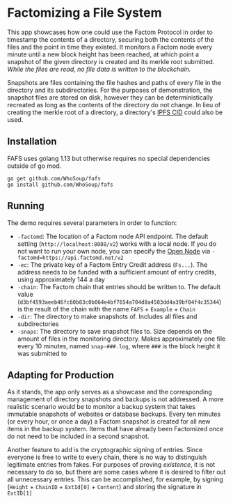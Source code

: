 # Factomizing a File System

This app showcases how one could use the Factom Protocol in order to timestamp the contents of a directory, securing both the contents of the files and the point in time they existed. It monitors
a Factom node every minute until a new block height has been reached, at which point a snapshot of the given directory is created and its merkle root submitted. *While the files are read, no file data is written to the blockchain.*

Snapshots are files containing the file hashes and paths of every file in the directory and its subdirectories. For the purposes of demonstration, the snapshot files are stored on disk, however they can be deterministically recreated as long as the contents of the directory do not change. In lieu of creating the merkle root of a directory, a directory's [IPFS CID](https://docs.ipfs.io/guides/concepts/cid/) could also be used.

## Installation

FAFS uses golang 1.13 but otherwise requires no special dependencies outside of go mod.

```
go get github.com/WhoSoup/fafs
go install github.com/WhoSoup/fafs
``` 

## Running

The demo requires several parameters in order to function:

* `-factomd`: The location of a Factom node API endpoint. The default setting (`http://localhost:8088/v2`) works with a local node. If you do not want to run your own node, you can specify the [Open Node](https://api.factomd.net/) via `-factomd=https://api.factomd.net/v2`
* `-ec`: The private key of a Factom Entry Credit address (`Fs...`). The address needs to be funded with a sufficient amount of entry credits, using approximately 144 a day
* `-chain`: The Factom chain that entries should be written to. The default value (`d3bf4593aeeb46fc60b83c0b064e4bf7654a704d8a4583dd4a39bf04f4c35344`) is the result of the chain with the name `FAFS` + `Example` + `Chain`
* `-dir`: The directory to make snapshots of. Includes all files and subdirectories
* `-snaps`: The directory to save snapshot files to. Size depends on the amount of files in the monitoring directory. Makes approximately one file every 10 minutes, named `snap-###.log`, where `###` is the block height it was submitted to

## Adapting for Production

As it stands, the app only serves as a showcase and the corresponding management of directory snapshots and backups is not addressed. A more realistic scenario would be to monitor a backup system that takes immutable snapshots of websites or database backups. Every ten minutes (or every hour, or once a day) a Factom snapshot is created for all new items in the backup system. Items that have already been Factomized once do not need to be included in a second snapshot.

Another feature to add is the cryptographic signing of entries. Since everyone is free to write to every chain, there is no way to distinguish legitimate entries from fakes. For purposes of proving *existence*, it is not necessary to do so, but there are some cases where it is desired to filter out all unnecessary entries. This can be accomplished, for example, by signing (`Height` + `ChainID` + `ExtId[0]` + `Content`) and storing the signature in `ExtID[1]`